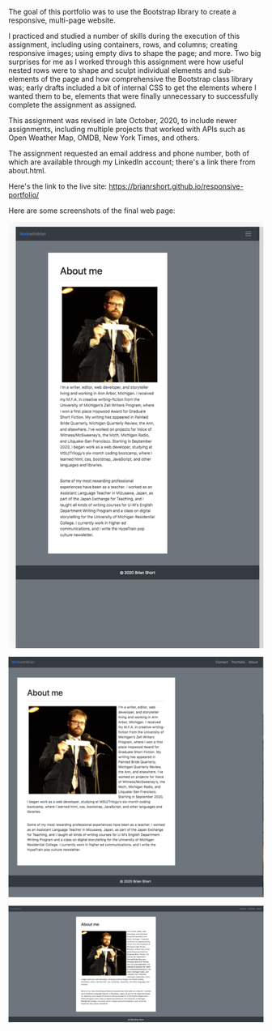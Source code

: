 The goal of this portfolio was to use the Bootstrap library to create a responsive, multi-page website. 

I practiced and studied a number of skills during the execution of this assignment, including using containers, rows, and columns; creating responsive images; using empty divs to shape the page; and more. Two big surprises for me as I worked through this assignment were how useful nested rows were to shape and sculpt individual elements and sub-elements of the page and how comprehensive the Bootstrap class library was; early drafts included a bit of internal CSS to get the elements where I wanted them to be, elements that were finally unnecessary to successfully complete the assignment as assigned. 

This assignment was revised in late October, 2020, to include newer assignments, including multiple projects that worked with APIs such as Open Weather Map, OMDB, New York Times, and others. 

The assignment requested an email address and phone number, both of which are available through my LinkedIn account; there's a link there from about.html.

Here's the link to the live site: https://brianrshort.github.io/responsive-portfolio/

Here are some screenshots of the final web page:

![Image of mobile site](Images/Mobile.png)

![Image of medium width site](Images/Medium.png)

![Image of desktop site](Images/Large.png)

